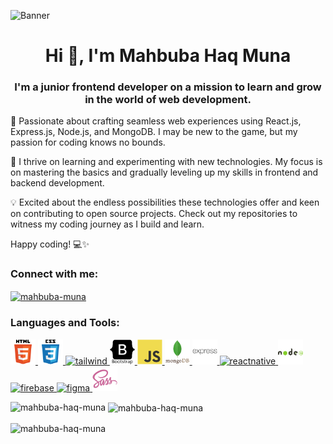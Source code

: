 ![Banner](https://github.com/mahbuba-haq-muna/mahbuba-haq-muna/blob/main/Blue%20Yellow%20Futuristic%20Virtual%20Technology%20Blog%20Banner.png)

<h1 align="center">Hi 👋, I'm Mahbuba Haq Muna</h1>
<h3 align="center">I'm a junior frontend developer on a mission to learn and grow in the world of web development.</h3>
<p align="left">
🚀  Passionate about crafting seamless web experiences using React.js, Express.js, Node.js, and MongoDB. I may be new to the game, but my passion for coding knows no bounds.

🌱 I thrive on learning and experimenting with new technologies. My focus is on mastering the basics and gradually leveling up my skills in frontend and backend development.

💡 Excited about the endless possibilities these technologies offer and keen on contributing to open source projects. Check out my repositories to witness my coding journey as I build and learn.

Happy coding! 💻✨

</p>
<h3 align="left">Connect with me:</h3>
<p align="left">
<a href="https://www.linkedin.com/in/mahbuba-muna-a51972253/" target="blank"><img align="center" src="https://raw.githubusercontent.com/rahuldkjain/github-profile-readme-generator/master/src/images/icons/Social/linked-in-alt.svg" alt="mahbuba-muna" height="30" width="40" /></a>
</p>

<h3 align="left">Languages and Tools:</h3>
<p align="left"> <a href="https://www.w3.org/html/" target="_blank" rel="noreferrer"> <img src="https://raw.githubusercontent.com/devicons/devicon/master/icons/html5/html5-original-wordmark.svg" alt="html5" width="40" height="40"/></a><a href="https://www.w3schools.com/css/" target="_blank" rel="noreferrer"> <img src="https://raw.githubusercontent.com/devicons/devicon/master/icons/css3/css3-original-wordmark.svg" alt="css3" width="40" height="40"/></a><a href="https://tailwindcss.com/" target="_blank" rel="noreferrer"> <img src="https://www.vectorlogo.zone/logos/tailwindcss/tailwindcss-icon.svg" alt="tailwind" width="40" height="40"/> </a><a href="https://getbootstrap.com" target="_blank" rel="noreferrer"> <img src="https://raw.githubusercontent.com/devicons/devicon/master/icons/bootstrap/bootstrap-plain-wordmark.svg" alt="bootstrap" width="40" height="40"/></a><a href="https://developer.mozilla.org/en-US/docs/Web/JavaScript" target="_blank" rel="noreferrer"> <img src="https://raw.githubusercontent.com/devicons/devicon/master/icons/javascript/javascript-original.svg" alt="javascript" width="40" height="40"/></a><a href="https://www.mongodb.com/" target="_blank" rel="noreferrer"> <img src="https://raw.githubusercontent.com/devicons/devicon/master/icons/mongodb/mongodb-original-wordmark.svg" alt="mongodb" width="40" height="40"/> </a><a href="https://expressjs.com" target="_blank" rel="noreferrer"> <img src="https://raw.githubusercontent.com/devicons/devicon/master/icons/express/express-original-wordmark.svg" alt="express" width="40" height="40"/> </a><a href="https://reactnative.dev/" target="_blank" rel="noreferrer"> <img src="https://reactnative.dev/img/header_logo.svg" alt="reactnative" width="40" height="40"/> </a><a href="https://nodejs.org" target="_blank" rel="noreferrer"> <img src="https://raw.githubusercontent.com/devicons/devicon/master/icons/nodejs/nodejs-original-wordmark.svg" alt="nodejs" width="40" height="40"/> </a><a href="https://firebase.google.com/" target="_blank" rel="noreferrer"> <img src="https://www.vectorlogo.zone/logos/firebase/firebase-icon.svg" alt="firebase" width="40" height="40"/> </a><a href="https://www.figma.com/" target="_blank" rel="noreferrer"> <img src="https://www.vectorlogo.zone/logos/figma/figma-icon.svg" alt="figma" width="40" height="40"/> </a><a href="https://sass-lang.com" target="_blank" rel="noreferrer"> <img src="https://raw.githubusercontent.com/devicons/devicon/master/icons/sass/sass-original.svg" alt="sass" width="40" height="40"/> </a>  </p>

<p><img align="left" src="https://github-readme-stats.vercel.app/api/top-langs?username=mahbuba-haq-muna&show_icons=true&locale=en&layout=compact" alt="mahbuba-haq-muna" /></p>

<p>&nbsp;<img align="center" src="https://github-readme-stats.vercel.app/api?username=mahbuba-haq-muna&show_icons=true&locale=en" alt="mahbuba-haq-muna" /></p>

<p><img align="center" src="https://github-readme-streak-stats.herokuapp.com/?user=mahbuba-haq-muna&" alt="mahbuba-haq-muna" /></p>
